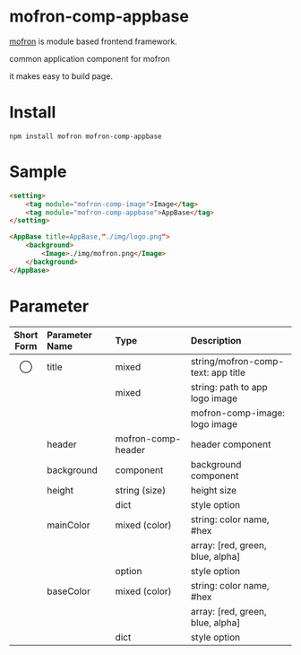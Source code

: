 # mofron-comp-appbase
[mofron](https://mofron.github.io/mofron/) is module based frontend framework.

common application component for mofron

it makes easy to build page.


# Install
```
npm install mofron mofron-comp-appbase
```

# Sample
```html
<setting>
    <tag module="mofron-comp-image">Image</tag>
    <tag module="mofron-comp-appbase">AppBase</tag>
</setting>

<AppBase title=AppBase,"./img/logo.png">
    <background>
        <Image>./img/mofron.png</Image>
    </background>
</AppBase>
```

# Parameter

| Short<br>Form | Parameter Name | Type | Description |
|:-------------:|:---------------|:-----|:------------|
| ◯  | title | mixed | string/mofron-comp-text: app title |
| | | mixed | string: path to app logo image |
| | | | mofron-comp-image: logo image |
| | header | mofron-comp-header | header component |
| | background | component | background component |
| | height | string (size) | height size |
| | | dict | style option |
| | mainColor | mixed (color) | string: color name, #hex |
| | | | array: [red, green, blue, alpha] |
| | | option | style option |
| | baseColor | mixed (color) | string: color name, #hex |
| | | | array: [red, green, blue, alpha] |
| | | dict | style option |

